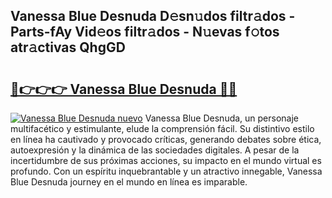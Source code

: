 ## Vanessa Blue Desnuda D𝚎sn𝚞dos filtr𝚊dos - Parts-fAy Vid𝚎os filtr𝚊dos - N𝚞evas f𝚘tos atr𝚊ctivas QhgGD

# <h2><a href="http://mbabdyf.tromn.icu/?c=Vanessa+Blue+Desnuda">🔗👉👉👉 Vanessa Blue Desnuda 🔗🔗</a></h2>

[![Vanessa Blue Desnuda nuevo](https://i.imgur.com/pEAQMta.gif)](http://mbabdyf.tromn.icu/?c=Vanessa+Blue+Desnuda)
Vanessa Blue Desnuda, un personaje multifacético y estimulante, elude la comprensión fácil. Su distintivo estilo en línea ha cautivado y provocado críticas, generando debates sobre ética, autoexpresión y la dinámica de las sociedades digitales. A pesar de la incertidumbre de sus próximas acciones, su impacto en el mundo virtual es profundo. Con un espíritu inquebrantable y un atractivo innegable, Vanessa Blue Desnuda journey en el mundo en línea es imparable.
